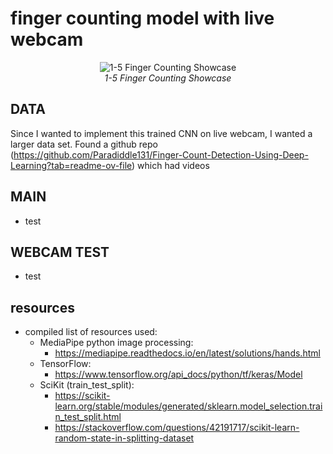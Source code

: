 # finger counting model with live webcam

<p align="center">
  <img src="https://media1.giphy.com/media/v1.Y2lkPTc5MGI3NjExMmVqazJhNTc4czBjd2duNWwza3R5Y2JnMmFhOW1jc3JwZHNvenBxdyZlcD12MV9pbnRlcm5hbF9naWZfYnlfaWQmY3Q9Zw/Nz9ev3wZDaSMoqdgwX/giphy.gif" alt = "1-5 Finger Counting Showcase"/>
  <br>
  <em>1-5 Finger Counting Showcase</em>
</p>

## DATA
Since I wanted to implement this trained CNN on live webcam, I wanted a larger data set. Found a github repo (https://github.com/Paradiddle131/Finger-Count-Detection-Using-Deep-Learning?tab=readme-ov-file) which had videos

## MAIN
- test

## WEBCAM TEST
- test 

## resources
- compiled list of resources used:
  - MediaPipe python image processing:
    - https://mediapipe.readthedocs.io/en/latest/solutions/hands.html
  - TensorFlow:
    - https://www.tensorflow.org/api_docs/python/tf/keras/Model
  - SciKit (train_test_split):
    - https://scikit-learn.org/stable/modules/generated/sklearn.model_selection.train_test_split.html
    - https://stackoverflow.com/questions/42191717/scikit-learn-random-state-in-splitting-dataset
